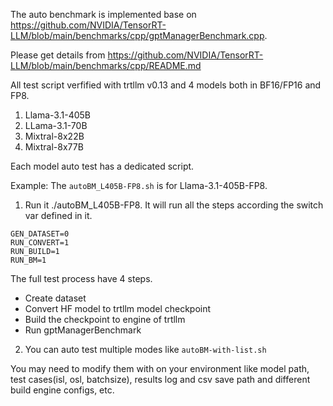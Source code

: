 The auto benchmark is implemented base on https://github.com/NVIDIA/TensorRT-LLM/blob/main/benchmarks/cpp/gptManagerBenchmark.cpp.

Please get details from https://github.com/NVIDIA/TensorRT-LLM/blob/main/benchmarks/cpp/README.md

All test script verfified with trtllm v0.13 and 4 models both in BF16/FP16 and FP8.
1. Llama-3.1-405B
2. LLama-3.1-70B
3. Mixtral-8x22B
4. Mixtral-8x77B

Each model auto test has a dedicated script. 

Example: The `autoBM_L405B-FP8.sh` is for Llama-3.1-405B-FP8.
1. Run it ./autoBM_L405B-FP8.
It will run all the steps according the switch var defined in it.
```
GEN_DATASET=0
RUN_CONVERT=1
RUN_BUILD=1
RUN_BM=1
```
The full test process have 4 steps. 
- Create dataset
- Convert HF model to trtllm model checkpoint
- Build the checkpoint to engine of trtllm
- Run gptManagerBenchmark

2. You can auto test multiple modes like `autoBM-with-list.sh`

You may need to modify them with on your environment like model path, test cases(isl, osl, batchsize), results log and csv save path and different build engine configs, etc.

